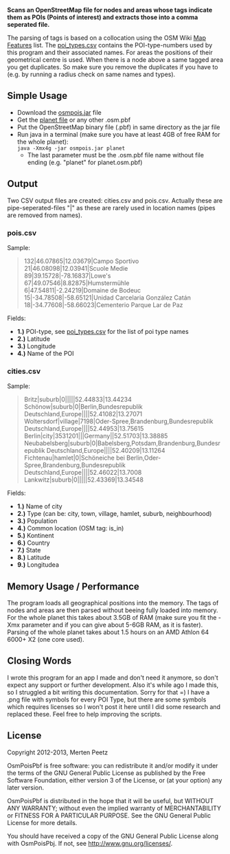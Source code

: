 **Scans an OpenStreetMap file for nodes and areas whose tags indicate them as POIs (Points of interest) and extracts those into a comma seperated file.**

The parsing of tags is based on a collocation using the OSM Wiki [Map Features](http://wiki.openstreetmap.org/wiki/Map_Features) list. The [poi\_types.csv](https://github.com/MorbZ/OsmPoisPbf/blob/master/poi_types.csv) contains the POI-type-numbers used by this program and their associated names. For areas the positions of their geometrical centre is used. When there is a node above a same tagged area you get duplicates. So make sure you remove the duplicates if you have to (e.g. by running a radius check on same names and types).

Simple Usage
--------------

* Download the [osmpois.jar](http://morbz.de/downloads/osmpois.jar) file
* Get the [planet file](http://planet.openstreetmap.org/pbf/) or any other .osm.pbf
* Put the OpenStreetMap binary file (.pbf) in same directory as the jar file
* Run java in a terminal (make sure you have at least 4GB of free RAM for the whole planet):  
    `java -Xmx4g -jar osmpois.jar planet`
    * The last parameter must be the .osm.pbf file name without file ending (e.g. "planet" for planet.osm.pbf)

  
Output
--------------
Two CSV output files are created: cities.csv and pois.csv. Actually these are pipe-seperated-files "|" as these are rarely used in location names (pipes are removed from names).

### pois.csv ###
Sample:
> 132|46.07865|12.03679|Campo Sportivo  
> 21|46.08098|12.03941|Scuole Medie  
> 89|39.15728|-78.16837|Lowe's  
> 67|49.07546|8.82875|Humstermühle  
> 6|47.54811|-2.24219|Domaine de Bodeuc  
> 15|-34.78508|-58.65121|Unidad Carcelaria González Catán  
> 18|-34.77608|-58.66023|Cementerio Parque Lar de Paz

Fields:

* **1.)** POI-type, see [poi\_types.csv](https://github.com/MorbZ/OsmPoisPbf/blob/master/poi_types.csv) for the list of poi type names
* **2.)** Latitude  
* **3.)** Longitude  
* **4.)** Name of the POI  

### cities.csv
Sample:
> Britz|suburb|0|||||52.44833|13.44234  
> Schönow|suburb|0|Berlin,Bundesrepublik Deutschland,Europe||||52.41082|13.27071  
> Woltersdorf|village|7198|Oder-Spree,Brandenburg,Bundesrepublik Deutschland,Europe||||52.44953|13.75615  
> Berlin|city|3531201|||Germany||52.51703|13.38885  
> Neubabelsberg|suburb|0|Babelsberg,Potsdam,Brandenburg,Bundesrepublik Deutschland,Europe||||52.40209|13.11264  
> Fichtenau|hamlet|0|Schöneiche bei Berlin,Oder-Spree,Brandenburg,Bundesrepublik Deutschland,Europe||||52.46022|13.7008  
> Lankwitz|suburb|0|||||52.43369|13.34548  

Fields:

* **1.)** Name of city
* **2.)** Type (can be: city, town, village, hamlet, suburb, neighbourhood)
* **3.)** Population
* **4.)** Common location (OSM tag: is_in)
* **5.)** Kontinent
* **6.)** Country
* **7.)** State
* **8.)** Latitude
* **9.)** Longitudea

Memory Usage / Performance
--------------

The program loads all geographical positions into the memory. The tags of nodes and areas are then parsed without beeing fully loaded into memory. For the whole planet this takes about 3.5GB of RAM (make sure you fit the -Xmx parameter and if you can give about 5-6GB RAM, as it is faster). Parsing of the whole planet takes about 1.5 hours on an AMD Athlon 64 6000+ X2 (one core used).

Closing Words
--------------

I wrote this program for an app I made and don't need it anymore, so don't expect any support or further development. Also it's while ago I made this, so I struggled a bit writing this documentation. Sorry for that =) I have a .png file with symbols for every POI Type, but there are some symbols which requires licenses so I won't post it here until I did some research and replaced these. Feel free to help improving the scripts.

License
--------------

Copyright 2012-2013, Merten Peetz

OsmPoisPbf is free software: you can redistribute it and/or modify it under the terms of the GNU 
General Public License as published by the Free Software Foundation, either version 3 of the 
License, or (at your option) any later version.

OsmPoisPbf is distributed in the hope that it will be useful, but WITHOUT ANY WARRANTY; without 
even the implied warranty of MERCHANTABILITY or FITNESS FOR A PARTICULAR PURPOSE. See the GNU 
General Public License for more details.

You should have received a copy of the GNU General Public License along with OsmPoisPbj. If not, 
see http://www.gnu.org/licenses/.
